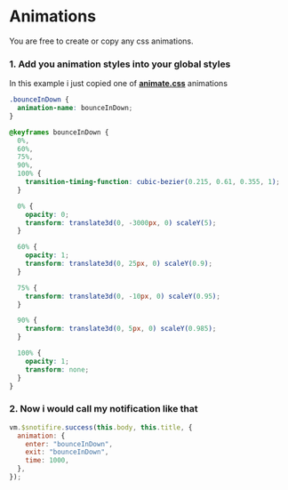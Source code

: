 # Animations

You are free to create or copy any css animations.

### 1. Add you animation styles into your global styles

In this example i just copied one of **[animate.css](https://github.com/daneden/animate.css/tree/sass/source)** animations

```scss
.bounceInDown {
  animation-name: bounceInDown;
}

@keyframes bounceInDown {
  0%,
  60%,
  75%,
  90%,
  100% {
    transition-timing-function: cubic-bezier(0.215, 0.61, 0.355, 1);
  }

  0% {
    opacity: 0;
    transform: translate3d(0, -3000px, 0) scaleY(5);
  }

  60% {
    opacity: 1;
    transform: translate3d(0, 25px, 0) scaleY(0.9);
  }

  75% {
    transform: translate3d(0, -10px, 0) scaleY(0.95);
  }

  90% {
    transform: translate3d(0, 5px, 0) scaleY(0.985);
  }

  100% {
    opacity: 1;
    transform: none;
  }
}
```

### 2. Now i would call my notification like that

```javascript
vm.$snotifire.success(this.body, this.title, {
  animation: {
    enter: "bounceInDown",
    exit: "bounceInDown",
    time: 1000,
  },
});
```
